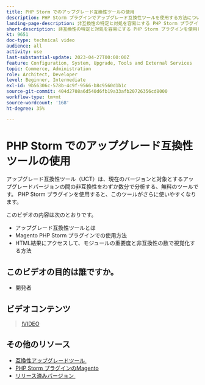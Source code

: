 ```yaml
---
title: PHP Storm でのアップグレード互換性ツールの使用
description: PHP Storm プラグインでアップグレード互換性ツールを使用する方法については、このテクニカルビデオをご覧ください。
landing-page-description: 非互換性の特定と対処を容易にする PHP Storm プラグインを使用したアップグレード互換性ツールの使用方法について学習します。
short-description: 非互換性の特定と対処を容易にする PHP Storm プラグインを使用したアップグレード互換性ツールの使用方法について説明します。
kt: 9651
doc-type: technical video
audience: all
activity: use
last-substantial-update: 2023-04-27T00:00:00Z
feature: Configuration, System, Upgrade, Tools and External Services
topic: Commerce, Administration
role: Architect, Developer
level: Beginner, Intermediate
exl-id: 9b56306c-578b-4c9f-9566-b8c9560d1b1c
source-git-commit: 404d2708a6d540d6fb19a33afb20726356cd8000
workflow-type: tm+mt
source-wordcount: '168'
ht-degree: 35%

---
```


# PHP Storm でのアップグレード互換性ツールの使用

アップグレード互換性ツール（UCT）は、現在のバージョンと対象とするアップグレードバージョンの間の非互換性をわずか数分で分析する、無料のツールです。 PHP Storm プラグインを使用すると、このツールがさらに使いやすくなります。

このビデオの内容は次のとおりです。

- アップグレード互換性ツールとは
- Magento PHP Storm プラグインでの使用方法
- HTML結果にアクセスして、モジュールの重要度と非互換性の数で視覚化する方法

## このビデオの目的は誰ですか。

- 開発者

## ビデオコンテンツ

>[!VIDEO](https://video.tv.adobe.com/v/344407?quality=12&learn=on&captions=jpn)

## その他のリソース

- [&#x200B; 互換性アップグレードツール &#x200B;](https://experienceleague.adobe.com/docs/commerce-operations/upgrade-guide/upgrade-compatibility-tool/overview.html?lang=ja)
- [PHP Storm プラグインのMagento](https://plugins.jetbrains.com/plugin/8024-magento-phpstorm)
- [&#x200B; リリース済みバージョン &#x200B;](https://experienceleague.adobe.com/docs/commerce-operations/release/versions.html?lang=ja)
